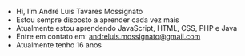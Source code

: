-  Hi, I’m André Luís Tavares Mossignato
-  Estou sempre disposto a aprender cada vez mais
-  Atualmente estou aprendendo JavaScript, HTML, CSS, PHP e Java
-  Entre em contato em: andreluis.mossignato@gmail.com
-  Atualmente tenho 16 anos

<!---
andreluistavaresmossignato/andreluistavaresmossignato is a ✨ special ✨ repository because its `README.md` (this file) appears on your GitHub profile.
You can click the Preview link to take a look at your changes.
--->

